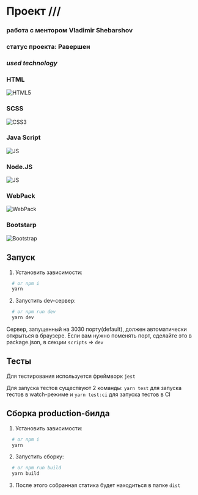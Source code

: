 # Проект ///

### работа с ментором Vladimir Shebarshov

### статус проекта: Pавершен

### _used technology_

### HTML

![HTML5](https://img.icons8.com/color/50/000000/html-5--v1.png)

### SCSS

![CSS3](https://img.icons8.com/color/48/000000/css3.png)

### Java Script

![JS](https://img.icons8.com/color/48/000000/javascript--v1.png)

### Node.JS

![JS](https://img.icons8.com/color/48/000000/nodejs.png)

### WebPack

![WebPack](https://img.icons8.com/color/48/000000/webpack.png)

### Bootstarp

![Bootstrap](https://img.icons8.com/color/48/000000/bootstrap.png)



## Запуск

1. Установить зависимости:
```bash
  # or npm i
  yarn
```

2. Запустить dev-сервер:
```bash
  # or npm run dev
  yarn dev
```
Сервер, запущенный на 3030 порту(default), должен автоматически открыться в браузере. Если вам нужно поменять порт, сделайте это в package.json, в секции `scripts` => `dev`

## Тесты
Для тестирования используется фреймворк `jest`

Для запуска тестов существуют 2 команды: `yarn test` для запуска тестов в watch-режиме и `yarn test:ci` для запуска тестов в CI

## Сборка production-билда

1. Установить зависимости:
```bash
  # or npm i
  yarn
```

2. Запустить сборку:
```bash
  # or npm run build
  yarn build
```

3. После этого собранная статика будет находиться в папке `dist`
